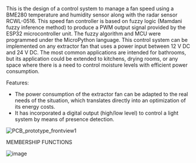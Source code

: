This is the design of a control system to manage a fan speed using a BME280 temperature and humidity sensor along with the radar sensor RCWL-0516. This speed fan controller is based on fuzzy logic (Mamdani fuzzy inference method) to produce a PWM output signal provided by the ESP32 microcontroller unit. The fuzzy algorithm and MCU were programmed under the MicroPython language.
This control system can be implemented on any extractor fan that uses a power input between 12 V DC and 24 V DC. The most common applications are intended for bathrooms, but its application could be extended to kitchens, drying rooms, or any space where there is a need to control moisture levels with efficient power consumption.

Features:
- The power consumption of the extractor fan can be adapted to the real needs of the situation, which translates directly into an optimization of its energy costs.
- It has incorporated a digital output (high/low level) to control a light system by means of presence detection.

![PCB_prototype_frontview1](https://user-images.githubusercontent.com/95512993/189371198-46cae23d-2876-4beb-b871-ca7f631f24d3.jpg)


MEMBERSHIP FUNCTIONS

![image](https://user-images.githubusercontent.com/95512993/189966736-2222c179-b586-4f6c-8ce0-85e2768dcc1c.png)


